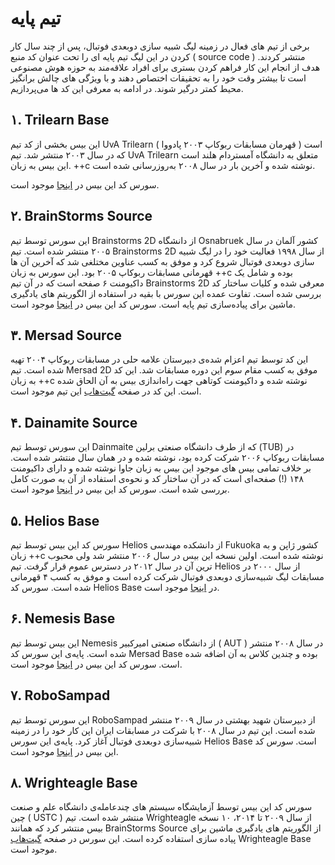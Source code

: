 # تیم پایه

برخی از تیم های فعال در زمینه لیگ شبیه سازی دوبعدی فوتبال، پس از چند سال کار کردن در این لیگ تیم پایه ای را تحت عنوان کد منبع ( source code ) منتشر کردند. هدف از انجام این کار فراهم کردن بستری برای افراد علاقه‌مند به حوزه هوش مصنوعی است تا بیشتر وقت خود را به تحقیقات اختصاص دهند و با ویژگی های چالش برانگیز محیط کمتر درگیر شوند. در ادامه به معرفی این کد ها می‌پردازیم.



## ۱. Trilearn Base

این بیس بخشی از کد تیم  UvA Trilearn است  ( قهرمان مسابقات ربوکاپ ۲۰۰۳  پادووا ) که در سال ۲۰۰۳ منتشر شد. تیم UvA Trilearn متعلق به دانشگاه آمستردام هلند است .این بیس به زبان ++c نوشته شده و آخرین بار در سال ۲۰۰۸ به‌روزرسانی شده است.

سورس کد این بیس در [اینجا](http://ai.ustc.edu.cn/en/robocup/2D/clients/trilearn_base_3.4_RedSky.tar.gz) موجود است.



## ۲. ‌BrainStorms Source

این سورس توسط تیم Brainstorms 2D از دانشگاه Osnabruek کشور آلمان در سال ۲۰۰۵ منتشر شده است. تیم Brainstorms 2D از سال ۱۹۹۸ فعالیت خود را در لیگ شبیه سازی دوبعدی فوتبال شروع کرد  و موفق به کسب عناوین مختلغی شد که آخرین آن ها قهرمانی مسابقات ربوکاپ ۲۰۰۵ بود. این سورس به زبان ++c بوده و شامل یک داکیومنت ۶ صفحه است که در آن تیم Brainstorms 2D معرفی شده و کلیات ساختار کد بررسی شده است. تفاوت عمده این سورس با بقیه در استفاده از الگوریتم های یادگیری ماشین برای پیاده‌سازی تیم پایه است. سورس کد این بیس در [اینجا](http://ai.ustc.edu.cn/en/robocup/2D/clients/Brainstormers_Source_2005.tar.gz) موجود است.



## ۳. Mersad Source

این کد توسط تیم اعزام شده‌ی دبیرستان علامه حلی در مسابقات ربوکاپ ۲۰۰۴ تهیه شده است. تیم Mersad 2D موفق به کسب مقام سوم این دوره مسابقات شد. این کد به زبان ++c نوشته شده و داکیومنت کوتاهی جهت راه‌اندازی بیس به آن الحاق شده است. این کد در صفحه [گیت‌هاب](https://github.com/MersadBase/MersadBase) این تیم موجود است.



## ۴. Dainamite Source

این سورس توسط تیم Dainmaite که از طرف دانشگاه صنعتی برلین (TUB) در مسابقات ربوکاپ ۲۰۰۶ شرکت کرده بود، نوشته شده و در همان سال منتشر شده است. بر خلاف تمامی بیس های موجود این بیس به زبان جاوا نوشته شده و دارای داکیومنت ۱۴۸ (!) صفحه‌ای است که در آن ساختار کد و نحوه‌ی استفاده از آن به صورت کامل بررسی شده است. سورس کد این بیس در [اینجا](http://ai.ustc.edu.cn/en/robocup/2D/clients/Dainamite_Source_2006.tar.gz) موجود است.



## ۵. Helios Base

سورس کد این بیس توسط تیم Helios از دانشکده مهندسی Fukuoka کشور ژاپن و به زبان ++c نوشته شده است. اولین نسخه این بیس در سال ۲۰۰۶ منتشر شد ولی محبوب ترین آن در سال ۲۰۱۲ در دسترس عموم قرار گرفت. تیم Helios از سال ۲۰۰۰ در مسابقات لیگ شبیه‌سازی دوبعدی فوتبال شرکت کرده است و موفق به کسب ۴ قهرمانی شده است. سورس کد Helios Base در [اینجا](http://ai.ustc.edu.cn/en/robocup/2D/clients/Helios_Source_2008.tar.gz) موجود است.



## ۶. Nemesis Base

این بیس توسط تیم Nemesis از دانشگاه صنعتی امیرکبیر ( AUT ) در سال ۲۰۰۸ منتشر شده است. پایه‌ی این سورس کد Mersad Base بوده و چندین کلاس به آن اضافه شده است. سورس کد این بیس در [اینجا](http://ai.ustc.edu.cn/en/robocup/2D/clients/Nemesis_Source_2008.tar.gz) موجود است.



## ۷. RoboSampad

این سورس توسط تیم RoboSampad از دبیرستان شهید بهشتی در سال ۲۰۰۹ منتشر شده است. این تیم در سال ۲۰۰۸ با شرکت در مسابقات ایران‌ اپن کار خود را در زمینه شبیه‌سازی دوبعدی فوتبال آغاز کرد. پایه‌ی این سورس Helios Base است. سورس کد این بیس در [اینجا](http://ai.ustc.edu.cn/en/robocup/2D/clients/RoboSampad2009_Release.tar.gz) موجود است.



## ۸. Wrighteagle Base

سورس کد این بیس توسط آزمایشگاه سیستم های چندعامله‌ی دانشگاه علم و صنعت چین ( USTC ) منتشر شده است. تیم Wrighteagle از سال ۲۰۰۹ تا ۲۰۱۴،‌ ۱۰ نسخه بیس منتشر کرد که همانند BrainStorms Source از الگوریتم های یادگیری ماشین برای پیاده سازی استفاده کرده است. این سورس در صفحه [گیت‌هاب](https://github.com/wrighteagle2d/wrighteaglebase) Wrighteagle Base موجود است.

